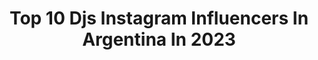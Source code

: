 ---
title: Top 10 Djs Instagram Influencers In Argentina In 2023
description: >-
  Find top djs Instagram influencers in Argentina in 2023. Most popular hashtags: #dj #techno #music #djs.
platform: Instagram
hits: 54
text_top: See the best Instagram accounts on inBeat.
text_bottom: Our platform aggregates 54 Instagram influencers like this in Argentina for you to work with.
profiles:
  - username: "kevin_kopp"
    fullname: >-
      Kevin Kopp
    bio: >-
      🎧Resident DJ @ottojueves 🍺Embajador @budargentina 🔨@koppamoblamientos_ 📱@appleliferosario 🎚@nk.djs
    location: "Argentina"
    followers: 16139
    engagement: 521
    commentsToLikes: 0.043387
    id: ck5cdtbrljqif0i11ewt2gggi
    verified: false
    hashtags: ""
  - username: "mel_omana"
    fullname: >-
      Mel Ömana
    bio: >-
      S a b r o s u r a Hecha en Canarias Mgmt: +34 695 03 37 40 #EatPapaya DJSET⤵️⤵️
    location: "Argentina"
    followers: 8847
    engagement: 539
    commentsToLikes: 0.062360
    id: ck6u24z2qpqo10j71a5696oun
    verified: false
    hashtags: "#netflix, #documental, #eatpapaya"
  - username: "tomorrowlandismydream"
    fullname: >-
      Tomorrowland is my dream 🎧❤
    bio: >-
      •Memes de Música Electrónica. •Tambien me podes seguir en ➡ @djsoundgrave •Mi Música 🎧👇
    location: "Argentina"
    followers: 43449
    engagement: 170
    commentsToLikes: 0.009921
    id: ckapavrw4xnd70i78i3pb3jkc
    verified: false
    hashtags: "#plurvibes, #electronicdancemusic, #martingarrix, #musicproducer"
  - username: "parador_santafe"
    fullname: >-
      Parador Santa Fe
    bio: >-
      ⏰ Horarios , Lun, Mar, Mier: 10hs a 00hs Jue, Vie, Sab,Dom 10hs a 02hs 🏝Todos los Viernes #AfterBeach Servicio de playa y Dj’s en vivo 🔊
    location: "Argentina"
    followers: 9833
    engagement: 255
    commentsToLikes: 0.062102
    id: ck6u0xxj9ie3h0j71cn2yofi0
    verified: false
    hashtags: "#afterbeach, #santafe, #verano, #paradorsantafe"
  - username: "lucy_snake"
    fullname: >-
      Lucy Snake
    bio: >-
      🖤 777 | 🇦🇷🇺🇦 🖤 Booking @supremeconnection_ 🖤 Links: YouTube, Soundcloud, Spotify & Beatport:
    location: "Argentina"
    followers: 15554
    engagement: 618
    commentsToLikes: 0.061050
    id: ck6tie1lz0jgw0j71y1icyb02
    verified: false
    hashtags: "#electronicdancemusic, #dj, #pioneerddj, #techno"
  - username: "juanarmusic"
    fullname: >-
      ᴊᴜᴀɴ (ᴀʀ)
    bio: >-
      ᴄʟɪᴄᴋ ᴛʜᴇ ʟɪɴᴋ ғᴏʀ ʙᴏᴏᴋɪɴɢs, ᴍᴜsɪᴄ ᴀɴᴅ sᴏᴄɪᴀʟ ᴍᴇᴅɪᴀ
    location: "Argentina"
    followers: 29911
    engagement: 761
    commentsToLikes: 0.308654
    id: ck136ghef6dsp0i19tguybdmc
    verified: false
    hashtags: "#techno, #dj, #djs, #producer"
  - username: "beico_ok"
    fullname: >-
      B E I C O
    bio: >-
      TERMINAL M - FILTH ON ACID - KRAFTEK 🚀 Management: @cristianhugo_omnia Europe: booking@myfavouritefreaks.com
    location: "Argentina"
    followers: 41005
    engagement: 288
    commentsToLikes: 0.090336
    id: ck5cdtalajqgs0i11wn74smrs
    verified: false
    hashtags: "#djlife, #producer, #djs, #dj"
  - username: "apolleus"
    fullname: >-
      Apolleus
    bio: >-
      I make chill music for you🍃🔊 Isla de Margarita🌴🇻🇪 | BA📍🇦🇷 🔥👇🏻”Saxolody” is out now👇🏻🔥
    location: "Argentina"
    followers: 5013
    engagement: 842
    commentsToLikes: 0.061996
    id: ck9wfrnnoq89y0j78xcbv2ezw
    verified: false
    hashtags: "#nightlifephotography, #photoshootingday, #housemusicdj, #picoftheday"
  - username: "rita.bunny"
    fullname: >-
      Rita Bunny Monzón
    bio: >-
      La coneja 🐰🧜🏽‍♀️ Dj 🎧 Voz oficial y locutora en @pop989fm 🐼🎙 Actriz de doblaje en BlaBlaBla Estudios🎙
    location: "Argentina"
    followers: 9039
    engagement: 1061
    commentsToLikes: 0.017379
    id: ck15qdfqa2brl0i19waz4uogx
    verified: false
    hashtags: "#sand, #centroamerica, #oceano, #elsalvador"
  - username: "manuwahr"
    fullname: >-
      Manu Rodriguez
    bio: >-
      La Plata, Bs As. Disfrutando de ser efímero y mortal. @wahrmusic owner Live at myfriend (chascomus) 👇🏽
    location: "Argentina"
    followers: 2191
    engagement: 1138
    commentsToLikes: 0.109913
    id: ck6tn10nr8x4w0j71xepv6qwj
    verified: false
    hashtags: "#podcast, #melodictechno, #djset, #dark"
---